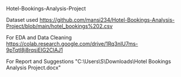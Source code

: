 Hotel-Bookings-Analysis-Project

Dataset used https://github.com/mansi234/Hotel-Bookings-Analysis-Project/blob/main/hotel_bookings%202.csv

For EDA and Data Cleaning  https://colab.research.google.com/drive/1Rq3nIU7ms-9pTqtI8j8rqsiEIG2ClAJ1

For Report and Suggestions "C:\Users\S\Downloads\Hotel Bookings Analysis Project.docx"
